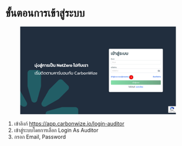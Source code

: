 # ขั้นตอนการเข้าสู่ระบบ

<figure><img src="../.gitbook/assets/image (3) (1).png" alt=""><figcaption></figcaption></figure>

1. เข้าลิงก์ https://app.carbonwize.io/login-auditor
2. เข้าสู่ระบบโดยการเลือก Login As Auditor
3. กรอก Email, Password
